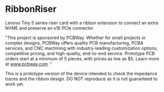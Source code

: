 # RibbonRiser
Lenovo Tiny 5 series riser card with a ribbon extension to connect an extra NVME and preserve an x16 PCIe connector

"This project is sponsored by PCBWay. Whether for small projects or complex designs, PCBWay offers quality PCB manufacturing, PCBA services, and CNC machining with industry-leading customization options, competitive pricing, and high-quality, end-to-end service. Prototype PCB orders start at a minimum of 5 pieces, with prices as low as $5. Learn more at www.pcbway.com ."

This is a prototype version of the device intended to check the impedance traces and the ribbon design. DO NOT reproduce as it is not guaranteed to work yet. 


